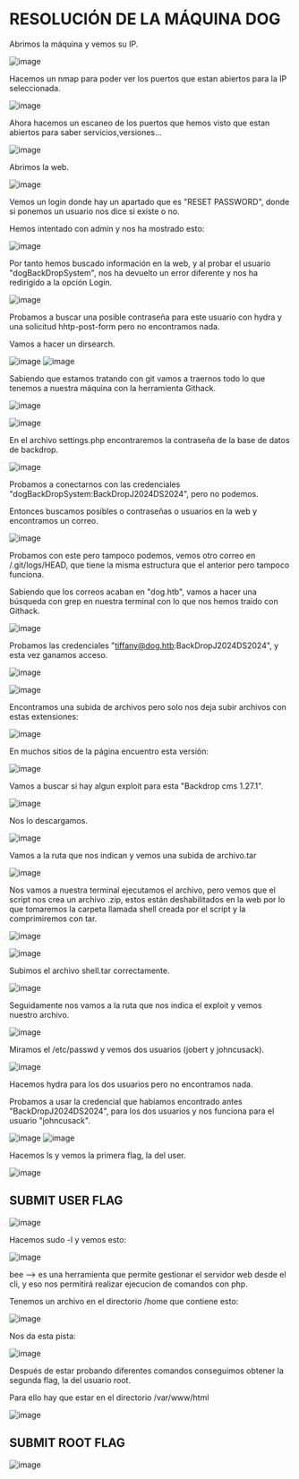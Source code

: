 # RESOLUCIÓN DE LA MÁQUINA DOG

Abrimos la máquina y vemos su IP.

![image](https://github.com/user-attachments/assets/c1557284-7744-46cf-965c-a3c165712e2f)

Hacemos un nmap para poder ver los puertos que estan abiertos para la IP seleccionada.

![image](https://github.com/user-attachments/assets/353828dc-ed80-48af-9508-5829c2e56404)

Ahora hacemos un escaneo de los puertos que hemos visto que estan abiertos para saber servicios,versiones...

![image](https://github.com/user-attachments/assets/15be516d-ac1e-4048-8bbb-fecd897cc60b)

Abrimos la web.

![image](https://github.com/user-attachments/assets/cef31291-4d3c-40e1-b7e2-d243ef3d6786)

Vemos un login donde hay un apartado que es "RESET PASSWORD", donde si ponemos un usuario nos dice si existe o no.

Hemos intentado con admin y nos ha mostrado esto: 

![image](https://github.com/user-attachments/assets/1dffc2fb-6b67-40ae-86b3-ee38059f1910)

Por tanto hemos buscado información en la web, y al probar el usuario "dogBackDropSystem", nos ha devuelto un error diferente y nos ha redirigido a la opción Login.

![image](https://github.com/user-attachments/assets/0e163a80-9d2a-4f57-a165-e0dc2c46b4de)

Probamos a buscar una posible contraseña para este usuario con hydra y una solicitud hhtp-post-form  pero no encontramos nada.

Vamos a hacer un dirsearch.

![image](https://github.com/user-attachments/assets/37b23ab0-8e7a-4634-b39b-f5dd094a298c)
![image](https://github.com/user-attachments/assets/c619d7a9-000b-4c76-ac81-d8a35035e589)

Sabiendo que estamos tratando con git vamos a traernos todo lo que tenemos a nuestra máquina con la herramienta Githack.

![image](https://github.com/user-attachments/assets/62c103fa-4469-4809-8453-630ef4c56021)

![image](https://github.com/user-attachments/assets/1d744d10-394b-476f-b5fb-20314b75ca4a)

En el archivo settings.php encontraremos la contraseña de la base de datos de backdrop.

![image](https://github.com/user-attachments/assets/3b7bdbf5-42c3-42c7-999b-ef8d76653f21)

Probamos a conectarnos con las credenciales "dogBackDropSystem:BackDropJ2024DS2024", pero no podemos.

Entonces buscamos posibles o contraseñas o usuarios en la web y encontramos un correo.

![image](https://github.com/user-attachments/assets/061e1df1-56c1-4308-b42c-e32a91ad9e75)

Probamos con este pero tampoco podemos, vemos otro correo en /.git/logs/HEAD, que tiene la misma estructura que el anterior pero tampoco funciona.

Sabiendo que los correos acaban en "dog.htb", vamos a hacer una búsqueda con grep en nuestra terminal con lo que nos hemos traido con Githack.

![image](https://github.com/user-attachments/assets/8fc7bed1-4bbe-432b-855b-c08287009127)

Probamos las credenciales "tiffany@dog.htb:BackDropJ2024DS2024", y esta vez ganamos acceso.

![image](https://github.com/user-attachments/assets/4d63f782-1357-451b-8859-131ecca9176f)

![image](https://github.com/user-attachments/assets/f43d7bb3-b249-40fb-94d1-959f782bf1c4)

Encontramos una subida de archivos pero solo nos deja subir archivos con estas extensiones: 

![image](https://github.com/user-attachments/assets/2b61c446-00dd-4b29-b8a2-21e80cb29721)

En muchos sitios de la página encuentro esta versión: 

![image](https://github.com/user-attachments/assets/731d5218-2546-467e-a0b1-b28722536e3f)

Vamos a buscar si hay algun exploit para esta "Backdrop cms 1.27.1".

![image](https://github.com/user-attachments/assets/754a17c3-54f8-4e1b-a145-b63253bb9e1c)

Nos lo descargamos.

![image](https://github.com/user-attachments/assets/690ad9a0-ef2f-43ec-9e21-ecf35e2802b6)

Vamos a la ruta que nos indican y vemos una subida de archivo.tar

![image](https://github.com/user-attachments/assets/b6f13717-517f-4424-b144-d53e96392e52)

Nos vamos a nuestra terminal ejecutamos el archivo, pero vemos que el script nos crea un archivo .zip, estos están deshabilitados en la web por lo que tomaremos la carpeta llamada shell creada por el script y la comprimiremos con tar.

![image](https://github.com/user-attachments/assets/b0c8b5c1-dabc-41ce-a7c8-1b8b5b5be469)

![image](https://github.com/user-attachments/assets/e077d681-ef6b-4bf7-aa42-2302e5614040)

Subimos el archivo shell.tar correctamente.

![image](https://github.com/user-attachments/assets/b0fb5aed-c167-4134-ad8d-69316e1a5eb0)

Seguidamente nos vamos a la ruta que nos indica el exploit y vemos nuestro archivo.

![image](https://github.com/user-attachments/assets/0d002523-8610-426d-bee1-19e79a25d3eb)

Miramos el /etc/passwd y vemos dos usuarios (jobert y johncusack).

![image](https://github.com/user-attachments/assets/23b2dbb5-b386-4886-92d3-cc9944964083)

Hacemos hydra para los dos usuarios pero no encontramos nada.

Probamos a usar la credencial que habíamos encontrado antes "BackDropJ2024DS2024", para los dos usuarios y nos funciona para el usuario "johncusack".

![image](https://github.com/user-attachments/assets/7aaacb4f-95c1-4a01-99cf-9fce503d7645)
![image](https://github.com/user-attachments/assets/021e7ba1-35b6-48f2-ad35-f6edcc2118db)

Hacemos ls y vemos la primera flag, la del user.

![image](https://github.com/user-attachments/assets/18cbc510-e9d6-460b-9a2e-8cf1d401d1bb)

## SUBMIT USER FLAG

![image](https://github.com/user-attachments/assets/4b0ff049-e484-431c-8fcf-b1d2fd404cca)

Hacemos sudo -l y vemos esto: 

![image](https://github.com/user-attachments/assets/1d604095-6d18-4dcc-b9e4-378c4719bca3)

bee --> es una herramienta que permite gestionar el servidor web desde el cli, y eso nos permitirá realizar ejecucion de comandos con php.

Tenemos un archivo en el directorio /home que contiene esto: 

![image](https://github.com/user-attachments/assets/f6c697a3-f309-4577-a82b-123239131835)

Nos da esta pista: 

![image](https://github.com/user-attachments/assets/0adaed13-903a-40e5-b24e-434d3a96c600)

Después de estar probando diferentes comandos conseguimos obtener la segunda flag, la del usuario root.

Para ello hay que estar en el directorio /var/www/html

![image](https://github.com/user-attachments/assets/e727bc3c-c770-428d-9ec3-dfb5cb9d3121)

## SUBMIT ROOT FLAG

![image](https://github.com/user-attachments/assets/2cb60ce3-5877-41b1-9882-16d239f315df)


